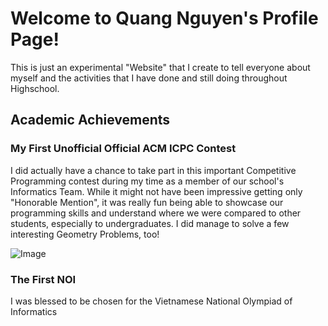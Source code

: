 # Welcome to Quang Nguyen's Profile Page!

This is just an experimental "Website" that I create to tell everyone about myself and the activities that
I have done and still doing throughout Highschool. 

## Academic Achievements 

### My First Unofficial Official ACM ICPC Contest

  I did actually have a chance to take part in this important Competitive Programming contest during my time as a member of our school's Informatics Team. 
While it might not have been impressive getting only "Honorable Mention", it was really fun being able to showcase our programming skills and understand 
where we were compared to other students, especially to undergraduates. I did manage to solve a few interesting Geometry Problems, too!

![Image](https://i.imgur.com/yRxhvds.jpg)

### The First NOI
  
  I was blessed to be chosen for the Vietnamese National Olympiad of Informatics 


